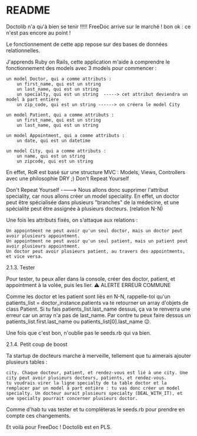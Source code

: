 # README

Doctolib n'a qu'à bien se tenir !!!!!
FreeDoc arrive sur le marché ! bon ok : ce n'est pas encore au point !







Le fonctionnement de cette app repose sur des bases de données relationnelles. 

J'apprends Ruby on Rails, cette application m'aide à comprendre le fonctionnement des models avec 3 models pour commencer : 

    un model Doctor, qui a comme attributs :
        un first_name, qui est un string
        un last_name, qui est un string
        un specialty, qui est un string  -----> cet attribut deviendra un model à part entière
        un zip_code, qui est un string ------> on créera le model City

    un model Patient, qui a comme attributs :
        un first_name, qui est un string
        un last_name, qui est un string

    un model Appointment, qui a comme attributs :
        un date, qui est un datetime

    un model City, qui a comme attributs :
        un name, qui est un string	
        un zipcode, qui est un string	



En effet, RoR est basé sur une structure MVC : Models, Views, Controllers 
avec une philosophie DRY ;) Don't Repeat Yourself


Don't Repeat Yourself ----> Nous allons donc supprimer l'attribut speciality, car nous allons créer un model speciality. En effet, un doctor peut être spécialisée dans plusieurs "branches" de la médecine, et une spécialité peut être assignée à plusieurs docteurs. (relation N-N)
















Une fois les attributs fixés, on s'attaque aux relations :

    Un appointment ne peut avoir qu'un seul doctor, mais un doctor peut avoir plusieurs appointment.
    Un appointment ne peut avoir qu'un seul patient, mais un patient peut avoir plusieurs appointment.
    Un doctor peut avoir plusieurs patient, au travers des appointments, et vice versa.





2.1.3. Tester

Pour tester, tu peux aller dans la console, créer des doctor, patient, et appointment à la volée, puis les lier.
⚠️ ALERTE ERREUR COMMUNE

Comme les doctor et les patient sont liés en N-N, rappelle-toi qu'un patients_list = doctor_instance.patients va te retourner un array d'objets de class Patient.
Si tu fais patients_list.last_name dessus, ça va te renverra une erreur car un array n'a pas de last_name.
Par contre tu peux faire dessus un patients_list.first.last_name ou patients_list[0].last_name 😉.

Une fois que c'est bon, n'oublie pas le seeds.rb qui va bien.




2.1.4. Petit coup de boost

Ta startup de docteurs marche à merveille, tellement que tu aimerais ajouter plusieurs tables :

    city. Chaque docteur, patient, et rendez-vous est lié à une city. Une city peut avoir plusieurs docteurs, patients, et rendez-vous.
    tu voudrais virer la ligne specialty de ta table doctor et la remplacer par un model à part entière : tu vas donc créer un model specialty. Un docteur aurait plusieurs specialty (DEAL_WITH_IT), et une specialty pourrait concerner plusieurs doctor.

Comme d'hab tu vas tester et tu compléteras le seeds.rb pour prendre en compte ces changements.

Et voilà pour FreeDoc ! Doctolib est en PLS.
